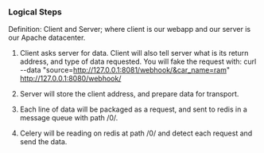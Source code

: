 ### Logical Steps
Definition: Client and Server; where client is our webapp and our server is our Apache datacenter.

1. Client asks server for data. Client will also tell server what is its return address, and type of data requested. You will fake the request with:
curl --data "source=http://127.0.0.1:8081/webhook/&car_name=ram" http://127.0.0.1:8080/webhook/

2. Server will store the client address, and prepare data for transport.
3. Each line of data will be packaged as a request, and sent to redis in a message queue with path /0/.
4. Celery will be reading on redis at path /0/ and detect each request and send the data. 